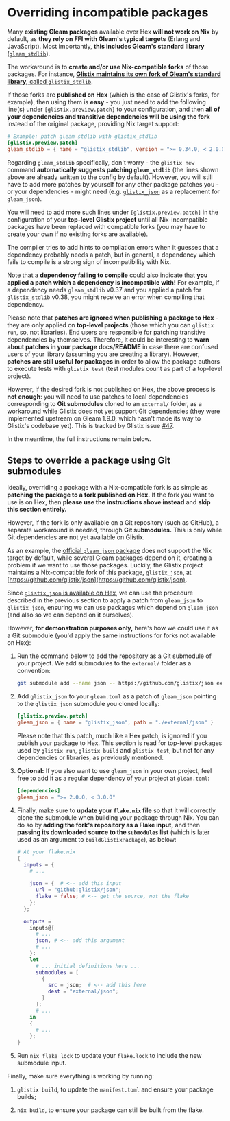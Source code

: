 # Overriding incompatible packages

Many **existing Gleam packages** available over Hex **will not work on Nix** by default, as **they rely on FFI with Gleam's typical targets** (Erlang and JavaScript). Most importantly, **this includes Gleam's standard library** ([`gleam_stdlib`](https://github.com/gleam-lang/stdlib)).

The workaround is to **create and/or use Nix-compatible forks** of those packages. For instance, [**Glistix maintains its own fork of Gleam's standard library,** called `glistix_stdlib`](https://github.com/glistix/stdlib).

If those forks are **published on Hex** (which is the case of Glistix's forks, for example), then using them is **easy** - you just need to add the following line(s) under `[glistix.preview.patch]` to your configuration, and then **all of your dependencies and transitive dependencies will be using the fork** instead of the original package, providing Nix target support:

```toml
# Example: patch gleam_stdlib with glistix_stdlib
[glistix.preview.patch]
gleam_stdlib = { name = "glistix_stdlib", version = ">= 0.34.0, < 2.0.0" }
```

Regarding `gleam_stdlib` specifically, don't worry - the `glistix new` command **automatically suggests patching `gleam_stdlib`** (the lines shown above are already written to the config by default). However, you will still have to add more patches by yourself for any other package patches you - or your dependencies - might need (e.g. [`glistix_json`](https://github.com/glistix/json) as a replacement for `gleam_json`).

You will need to add more such lines under `[glistix.preview.patch]` in the configuration of your **top-level Glistix project** until all Nix-incompatible packages have been replaced with compatible forks (you may have to create your own if no existing forks are available).

The compiler tries to add hints to compilation errors when it guesses that a dependency probably needs a patch, but in general, a dependency which fails to compile is a strong sign of incompatibility with Nix.

<div class="warning">

Note that a **dependency failing to compile** could also indicate that **you applied a patch which a dependency is incompatible with!** For example, if a dependency needs `gleam_stdlib` v0.37 and you applied a patch for `glistix_stdlib` v0.38, you might receive an error when compiling that dependency.

</div>

Please note that **patches are ignored when publishing a package to Hex** - they are only applied on **top-level projects** (those which you can `glistix run`, so, not libraries). End users are responsible for patching transitive dependencies by themselves. Therefore, it could be interesting to **warn about patches in your package docs/README** in case there are confused users of your library (assuming you are creating a library). However, **patches are still useful for packages** in order to allow the package authors to execute tests with `glistix test` (test modules count as part of a top-level project).

However, if the desired fork is not published on Hex, the above process is **not enough**: you will need to use patches to local dependencies corresponding to **Git submodules** cloned to an `external/` folder, as a workaround while Glistix does not yet support Git dependencies (they were implemented upstream on Gleam 1.9.0, which hasn't made its way to Glistix's codebase yet). This is tracked by Glistix issue [#47](https://github.com/Glistix/glistix/issues/47).

In the meantime, the full instructions remain below.

## Steps to override a package using Git submodules

Ideally, overriding a package with a Nix-compatible fork is as simple as **patching the package to a fork published on Hex.** If the fork you want to use is on Hex, then **please use the instructions above instead** and **skip this section entirely.**

However, if the fork is only available on a Git repository (such as GitHub), a separate workaround is needed, through **Git submodules.** This is only while Git dependencies are not yet available on Glistix.

As an example, the [official `gleam_json` package](https://github.com/gleam-lang/json) does not support the Nix target by default, while several Gleam packages depend on it, creating a problem if we want to use those packages. Luckily, the Glistix project maintains a Nix-compatible fork of this package, `glistix_json`, at [https://github.com/glistix/json](https://github.com/glistix/json).

Since [`glistix_json` is available on Hex](https://hex.pm/packages/glistix_json), we can use the procedure described in the previous section to apply a patch from `gleam_json` to `glistix_json`, ensuring we can use packages which depend on `gleam_json` (and also so we can depend on it ourselves).

However, **for demonstration purposes only,** here's how we could use it as a Git submodule (you'd apply the same instructions for forks not available on Hex):

1. Run the command below to add the repository as a Git submodule of your project. We add submodules to the `external/` folder as a convention:

    ```sh
    git submodule add --name json -- https://github.com/glistix/json external/json
    ```

2. Add `glistix_json` to your `gleam.toml` as a patch of `gleam_json` pointing to the `glistix_json` submodule you cloned locally:

    ```toml
    [glistix.preview.patch]
    gleam_json = { name = "glistix_json", path = "./external/json" }
    ```

    Please note that this patch, much like a Hex patch, is ignored if you publish your package to Hex. This section is read for top-level packages used by `glistix run`, `glistix build` and `glistix test`, but not for any dependencies or libraries, as previously mentioned.

3. **Optional:** If you also want to use `gleam_json` in your own project, feel free to add it as a regular dependency of your project at `gleam.toml`:

    ```toml
    [dependencies]
    gleam_json = ">= 2.0.0, < 3.0.0"
    ```

4. Finally, make sure to **update your `flake.nix` file** so that it will correctly clone the submodule when building your package through Nix. You can do so by **adding the fork's repository as a Flake input,** and then **passing its downloaded source to the `submodules` list** (which is later used as an argument to `buildGlistixPackage`), as below:

    ```nix
    # At your flake.nix
    {
      inputs = {
        # ...

        json = {  # <-- add this input
          url = "github:glistix/json";
          flake = false; # <-- get the source, not the flake
        };
      };

      outputs =
        inputs@{
          # ...
          json, # <-- add this argument
          # ...
        }:
        let
          # ... initial definitions here ...
          submodules = [
            {
              src = json;  # <-- add this here
              dest = "external/json";
            }
          ];
          # ...
        in
        {
          # ...
        };
    }
    ```

5. Run `nix flake lock` to update your `flake.lock` to include the new submodule input.

Finally, make sure everything is working by running:

1. `glistix build`, to update the `manifest.toml` and ensure your package builds;

2. `nix build`, to ensure your package can still be built from the flake.
